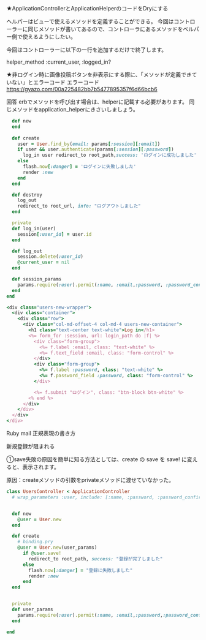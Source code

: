 <!-- ★ストロングパラメーターとは？

「Web上から入力されてきた値を制限することで、不正なパラメータを防ぐ仕組み」

使い方の例
def user_params

params.require(:user) 
　　　　　↑POSTで受け取る値のキー設定
      .permit(:name, :email, :password, :password_confirmation)
　　　　　↑許可して受け取る値を制限
end -->

★ApplicationControllerとApplicationHelperのコードをDryにする

ヘルパーはビューで使えるメソッドを定義することができる。
今回はコントローラーに同じメソッドが書いてあるので、コントローラにあるメソッドをベルパー側で使えるようにしたい。

今回はコントローラーに以下の一行を追加するだけで終了します。

helper_method :current_user, :logged_in?

<!-- rails代表的なエラーについての記事
https://h-nagisa.hatenablog.com/entry/2019/06/08/000000_1 -->


★非ログイン時に画像投稿ボタンを非表示にする際に、「メソッドが定義できていない」とエラーコード
エラーコード
https://gyazo.com/00a225482bb7b5477895357f6d66bcb6

回答
erbでメソッドを呼び出す場合は、helperに記載する必要があります。
同じメソッドをapplication_helperにきさいしましょう。


<!-- session_controllerのソースコード -->
```rb
  def new
  end
  
  def create
    user = User.find_by(email: params[:session][:email])
    if user && user.authenticate(params[:session][:password])
      log_in user redirect_to root_path,success: 'ログインに成功しました'
    else
      flash.now[:danger] = 'ログインに失敗しました'
      render :new
    end
  end

  def destroy
    log_out
    redirect_to root_url, info: "ログアウトしました"
  end

  private
  def log_in(user)
    session[:user_id] = user.id
  end

  def log_out
    session.delete(:user_id)
    @current_user = nil
  end

  def session_params
    params.require(:user).permit(:name, :email,:password, :password_confirmation)
  end
end
```

<!-- <session<new.html.erb> -->
```rb
<div class="users-new-wrapper">
  <div class="container">
    <div class="row">
      <div class="col-md-offset-4 col-md-4 users-new-container">
        <h1 class="text-center text-white">Log in</h1>
        <%= form_for :session, url: login_path do |f| %>
          <div class="form-group">
            <%= f.label :email, class: "text-white" %>
            <%= f.text_field :email, class: "form-control" %>
          </div>
          <div class="form-group">
            <%= f.label :password, class: "text-white" %>
            <%= f.password_field :password, class: "form-control" %>
          </div>

          <%= f.submit "ログイン", class: "btn-block btn-white" %>
        <% end %>
      </div>
    </div>
  </div>
</div>
```

Ruby mail 正規表現の書き方

<!-- ```rb
 mailRegex = /\A([^@\s]+)@((?:[-a-z0-9]+\.)+[a-z]{2,})\z/i
    email = "a@a.com"
    email.match? mailRegex # =>true 
```     -->

新規登録が阻まれる

①save失敗の原因を簡単に知る方法としては、create の save を save! に変えると、表示されます。

原因：createメソッドの引数をprivateメソッドに渡せていなかった。

```rb
class UsersController < ApplicationController
  # wrap_parameters :user, include: [:name, :password, :password_confirmation]


  def new
    @user = User.new
  end

  def create
    # binding.pry
    @user = User.new(user_params)
      if @user.save!
        redirect_to root_path, success: "登録が完了しました"
      else
        flash.now[:danger] = "登録に失敗しました"
        render :new
      end
  end


  private
  def user_params
    params.require(:user).permit(:name, :email,:password,:password_confirmation)
  end

end
```
